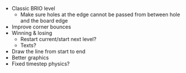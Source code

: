 - Classic BRIO level
    - Make sure holes at the edge cannot be passed from between hole and the board edge
- Improve corner bounces
- Winning & losing
    - Restart current/start next level?
    - Texts?
- Draw the line from start to end
- Better graphics
- Fixed timestep physics?